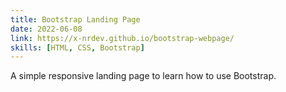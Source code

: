 ```yaml
---
title: Bootstrap Landing Page
date: 2022-06-08
link: https://x-nrdev.github.io/bootstrap-webpage/
skills: [HTML, CSS, Bootstrap]
---
```


A simple responsive landing page to learn how to use Bootstrap.